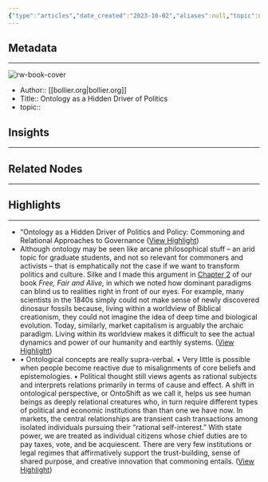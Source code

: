 ```yaml
---
{"type":"articles","date_created":"2023-10-02","aliases":null,"topic":null,"url":"https://www.bollier.org/blog/ontology-hidden-driver-politics","layout":null,"banner":null,"dg-publish":true,"tags":null,"permalink":"/300-biblio/200-articles/ontology-as-a-hidden-driver-of-politics/","dgPassFrontmatter":true,"created":"2023-10-20T12:44:22.000-05:00","updated":"2023-10-20T12:44:22.000-05:00"}
---
```


## Metadata
---
![rw-book-cover](https://readwise-assets.s3.amazonaws.com/static/images/article2.74d541386bbf.png)
- Author:: [[bollier.org\|bollier.org]]
- Title:: Ontology as a Hidden Driver of Politics
- topic::  



## Insights
---
## Related Nodes
---

## Highlights 
---
- “Ontology as a Hidden Driver of Politics and Policy: Commoning and Relational Approaches to Governance ([View Highlight](https://read.readwise.io/read/01hbraberk7t0s15b2npmbnpcy))
- Although ontology may be seen like arcane philosophical stuff – an arid topic for graduate students, and not so relevant for commoners and activists – that is emphatically not the case if we want to transform politics and culture. Silke and I made this argument in [Chapter 2](https://www.freefairandalive.org/read-it/#2) of our book *Free, Fair and Alive,* in which we noted how dominant paradigms can blind us to realities right in front of our eyes. For example, many scientists in the 1840s simply could not make sense of newly discovered dinosaur fossils because, living within a worldview of Biblical creationism, they could not imagine the idea of deep time and biological evolution. Today, similarly, market capitalism is arguably the archaic paradigm. Living within its worldview makes it difficult to see the actual dynamics and power of our humanity and earthly systems. ([View Highlight](https://read.readwise.io/read/01hbra2q7z38b89f6tymstzpgj))
- • Ontological concepts are really supra-verbal.
  • Very little is possible when people become reactive due to misalignments of core beliefs and epistemologies.
  • Political thought still views agents as rational subjects and interprets relations primarily in terms of cause and effect.
  A shift in ontological perspective, or OntoShift as we call it, helps us see human beings as deeply relational creatures who, in turn require different types of political and economic institutions than than one we have now. In markets, the central relationships are transient cash transactions among isolated individuals pursuing their “rational self-interest.” With state power, we are treated as individual citizens whose chief duties are to pay taxes, vote, and be acquiescent. There are very few institutions or legal regimes that affirmatively support the trust-building, sense of shared purpose, and creative innovation that commoning entails. ([View Highlight](https://read.readwise.io/read/01hbra5f38cwfszpgq9pdtwkac))
